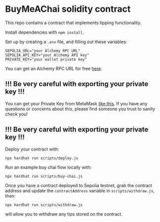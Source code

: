 # BuyMeAChai solidity contract

This repo contains a contract that implements tipping functionality.

Install dependencies with `npm install`.

Set up by creating a `.env` file, and filling out these variables:

```
SEPOLIA_URL="your Alchemy RPC URL"
SEPOLIA_API_KEY="your Alchemy API key"
PRIVATE_KEY="your wallet private key"
```

You can get an Alchemy RPC URL for free [here](https://alchemy.com/?a=roadtoweb3weektwo).

## !!! Be very careful with exporting your private key !!!

You can get your Private Key from MetaMask [like this](https://metamask.zendesk.com/hc/en-us/articles/360015289632-How-to-Export-an-Account-Private-Key).
If you have any questions or concerns about this, please find someone you trust to sanity check you! 

## !!! Be very careful with exporting your private key !!!

Deploy your contract with:

```
npx hardhat run scripts/deploy.js
```

Run an example buy chai flow locally with:

```
npx hardhat run scripts/buy-chai.js
```

Once you have a contract deployed to Sepolia testnet, grab the contract address and update the `contractAddress` variable in `scripts/withdraw.js`, then:

```
npx hardhat run scripts/withdraw.js
```

will allow you to withdraw any tips stored on the contract.

